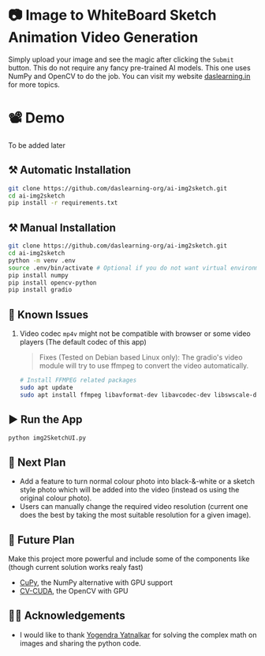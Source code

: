 # 📷 Image to WhiteBoard Sketch Animation Video Generation
Simply upload your image and see the magic after clicking the `Submit` button. This do not require any fancy pre-trained AI models. This one uses NumPy and OpenCV to do the job. You can visit my website [daslearning.in](https://daslearning.in) for more topics.

# 📽️ Demo
To be added later

## ⚒️ Automatic Installation
```bash
git clone https://github.com/daslearning-org/ai-img2sketch.git
cd ai-img2sketch
pip install -r requirements.txt
```

## ⚒️ Manual Installation
```bash
git clone https://github.com/daslearning-org/ai-img2sketch.git
cd ai-img2sketch
python -m venv .env
source .env/bin/activate # Optional if you do not want virtual environment
pip install numpy
pip install opencv-python
pip install gradio
```

## 🤖 Known Issues
1. Video codec `mp4v` might not be compatible with browser or some video players (The default codec of this app)
    > Fixes (Tested on Debian based Linux only): The gradio's video module will try to use ffmpeg to convert the video automatically.
    ```bash
    # Install FFMPEG related packages
    sudo apt update
    sudo apt install ffmpeg libavformat-dev libavcodec-dev libswscale-dev -y
    ```

## ▶️ Run the App
```bash
python img2SketchUI.py
```

## 📝 Next Plan
* Add a feature to turn normal colour photo into black-&-white or a sketch style photo which will be added into the video (instead os using the original colour photo).
* Users can manually change the required video resolution (current one does the best by taking the most suitable resolution for a given image).

## 🚀 Future Plan
Make this project more powerful and include some of the components like (though current solution works realy fast)
* [CuPy](https://cupy.dev/), the NumPy alternative with GPU support
* [CV-CUDA](https://github.com/CVCUDA/CV-CUDA), the OpenCV with GPU

## 🙏🏻 Acknowledgements
* I would like to thank [Yogendra Yatnalkar](https://github.com/yogendra-yatnalkar/storyboard-ai) for solving the complex math on images and sharing the python code.
